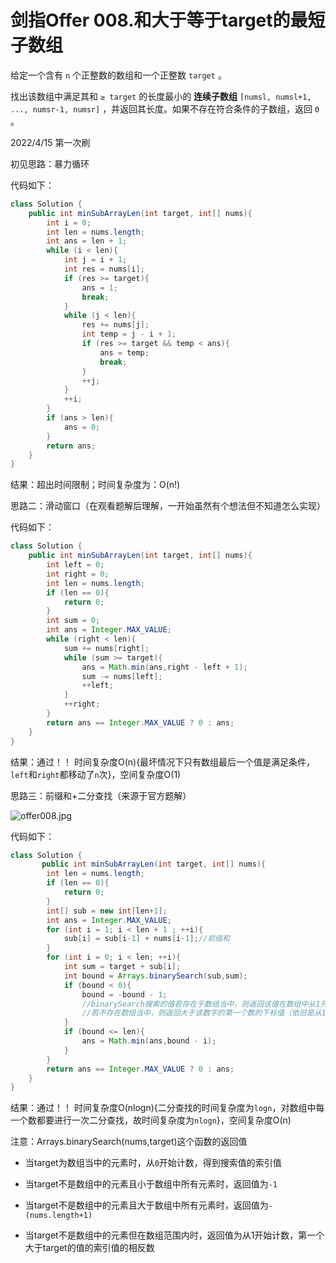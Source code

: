 # 剑指Offer 008.和大于等于**target**的最短子数组

给定一个含有 `n` 个正整数的数组和一个正整数 `target` 。

找出该数组中满足其和 `≥ target` 的长度最小的 **连续子数组** `[numsl, numsl+1, ..., numsr-1, numsr]` ，并返回其长度。如果不存在符合条件的子数组，返回 `0` 。

2022/4/15 第一次刷

初见思路：暴力循环

代码如下：

```java
class Solution {
    public int minSubArrayLen(int target, int[] nums){
        int i = 0;
        int len = nums.length;
        int ans = len + 1;
        while (i < len){
            int j = i + 1;
            int res = nums[i];
            if (res >= target){
                ans = 1;
                break;
            }
            while (j < len){
                res += nums[j];
                int temp = j - i + 1;
                if (res >= target && temp < ans){
                    ans = temp;
                    break;
                }
                ++j;
            }
            ++i;
        }
        if (ans > len){
            ans = 0;
        }
        return ans;
    }
}
```

结果：超出时间限制；时间复杂度为：O(n!)

思路二：滑动窗口（在观看题解后理解，一开始虽然有个想法但不知道怎么实现）

代码如下：

```java
class Solution {
    public int minSubArrayLen(int target, int[] nums){
        int left = 0;
        int right = 0;
        int len = nums.length;
        if (len == 0){
            return 0;
        }
        int sum = 0;
        int ans = Integer.MAX_VALUE;
        while (right < len){
            sum += nums[right];
            while (sum >= target){
                ans = Math.min(ans,right - left + 1);
                sum -= nums[left];
                ++left;
            }
            ++right;
        }
        return ans == Integer.MAX_VALUE ? 0 : ans;
    }
}
```

结果：通过！！ 时间复杂度O(n){最坏情况下只有数组最后一个值是满足条件，`left`和`right`都移动了`n`次}，空间复杂度O(1)

思路三：前缀和+二分查找（来源于官方题解）

![offer008.jpg](C:\Users\86189\Desktop\leetcode\总结\offer008.jpg)



代码如下：

```java
class Solution {
       public int minSubArrayLen(int target, int[] nums){
        int len = nums.length;
        if (len == 0){
            return 0;
        }
        int[] sub = new int[len+1];
        int ans = Integer.MAX_VALUE;
        for (int i = 1; i < len + 1 ; ++i){
            sub[i] = sub[i-1] + nums[i-1];//前缀和
        }
        for (int i = 0; i < len; ++i){
            int sum = target + sub[i];
            int bound = Arrays.binarySearch(sub,sum);
            if (bound < 0){
                bound = -bound - 1;
                //binarySearch搜索的值若存在于数组当中，则返回该值在数组中从1开始计数的下标值
                //若不存在数组当中，则返回大于该数字的第一个数的下标值（依旧是从1开始计数）并将其改为负数
            }
            if (bound <= len){
                ans = Math.min(ans,bound - i);
            }
        }
        return ans == Integer.MAX_VALUE ? 0 : ans;
    }
}
```

结果：通过！！ 时间复杂度O(nlogn){二分查找的时间复杂度为`logn`，对数组中每一个数都要进行一次二分查找，故时间复杂度为`nlogn`}，空间复杂度O(n)

注意：Arrays.binarySearch(nums,target)这个函数的返回值

- 当target为数组当中的元素时，从`0`开始计数，得到搜索值的索引值

- 当target不是数组中的元素且小于数组中所有元素时，返回值为`-1`

- 当target不是数组中的元素且大于数组中所有元素时，返回值为`-(nums.length+1)`

- 当target不是数组中的元素但在数组范围内时，返回值为从1开始计数，第一个大于target的值的索引值的相反数
